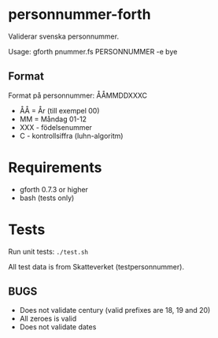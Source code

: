 # personnummer-forth

Validerar svenska personnummer.

Usage: gforth pnummer.fs PERSONNUMMER -e bye

## Format
Format på personnummer: ÅÅMMDDXXXC

* ÅÅ = År (till exempel 00)
* MM = Måndag 01-12
* XXX - födelsenummer
* C - kontrollsiffra (luhn-algoritm)

# Requirements
* gforth 0.7.3 or higher
* bash (tests only)

# Tests
Run unit tests:
`./test.sh`

All test data is from Skatteverket (testpersonnummer).

## BUGS
* Does not validate century (valid prefixes are 18, 19 and 20)
* All zeroes is valid
* Does not validate dates
